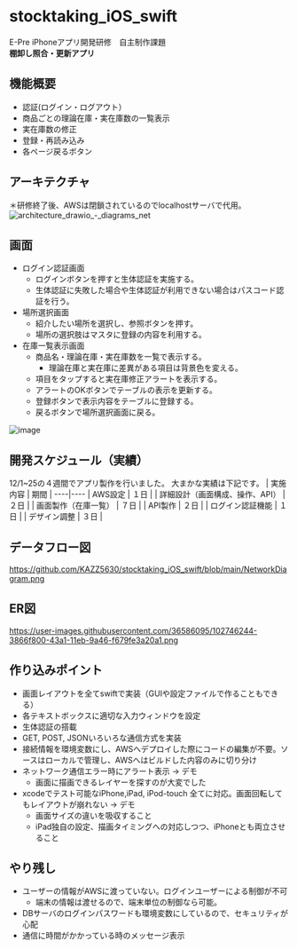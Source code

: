 # stocktaking_iOS_swift
E-Pre iPhoneアプリ開発研修　自主制作課題  
**棚卸し照合・更新アプリ**
  

## 機能概要
- 認証(ログイン・ログアウト）
- 商品ごとの理論在庫・実在庫数の一覧表示
- 実在庫数の修正
- 登録・再読み込み
- 各ページ戻るボタン

## アーキテクチャ
＊研修終了後、AWSは閉鎖されているのでlocalhostサーバで代用。
<img width="" alt="architecture_drawio_-_diagrams_net" src="https://user-images.githubusercontent.com/36586095/103063565-11086900-45f5-11eb-8c93-798064eb0519.png">

## 画面
- ログイン認証画面  
  - ログインボタンを押すと生体認証を実施する。
  - 生体認証に失敗した場合や生体認証が利用できない場合はパスコード認証を行う。
- 場所選択画面
  - 紹介したい場所を選択し、参照ボタンを押す。  
  - 場所の選択肢はマスタに登録の内容を利用する。
- 在庫一覧表示画面
  - 商品名・理論在庫・実在庫数を一覧で表示する。
    - 理論在庫と実在庫に差異がある項目は背景色を変える。
  - 項目をタップすると実在庫修正アラートを表示する。
  - アラートのOKボタンでテーブルの表示を更新する。
  - 登録ボタンで表示内容をテーブルに登録する。  
  - 戻るボタンで場所選択画面に戻る。  
  
![image](https://user-images.githubusercontent.com/36586095/102755747-2fcaed80-43b2-11eb-87fc-231818b6cf07.png)

## 開発スケジュール（実績）
12/1~25の４週間でアプリ製作を行いました。
大まかな実績は下記です。
| 実施内容 | 期間 |
----|---- 
| AWS設定 | １日 |
| 詳細設計（画面構成、操作、API） | ２日 |
| 画面製作（在庫一覧） | ７日 |
| API製作 | ２日 |
| ログイン認証機能 | １日 |
| デザイン調整 | ３日 |

## データフロー図
https://github.com/KAZZ5630/stocktaking_iOS_swift/blob/main/NetworkDiagram.png

## ER図
https://user-images.githubusercontent.com/36586095/102746244-3866f800-43a1-11eb-9a46-f679fe3a20a1.png

## 作り込みポイント
- 画面レイアウトを全てswiftで実装（GUIや設定ファイルで作ることもできる）
- 各テキストボックスに適切な入力ウィンドウを設定
- 生体認証の搭載
- GET, POST, JSONいろいろな通信方式を実装
- 接続情報を環境変数にし、AWSへデプロイした際にコードの編集が不要。ソースはローカルで管理し、AWSへはビルドした内容のみに切り分け
- ネットワーク通信エラー時にアラート表示 → デモ
  - 画面に描画できるレイヤーを探すのが大変でした
- xcodeでテスト可能なiPhone,iPad, iPod-touch 全てに対応。画面回転してもレイアウトが崩れない → デモ
  - 画面サイズの違いを吸収すること
  - iPad独自の設定、描画タイミングへの対応しつつ、iPhoneとも両立させること

## やり残し
- ユーザーの情報がAWSに渡っていない。ログインユーザーによる制御が不可
  - 端末の情報は渡せるので、端末単位の制御なら可能。
- DBサーバのログインパスワードも環境変数にしているので、セキュリティが心配
- 通信に時間がかかっている時のメッセージ表示
